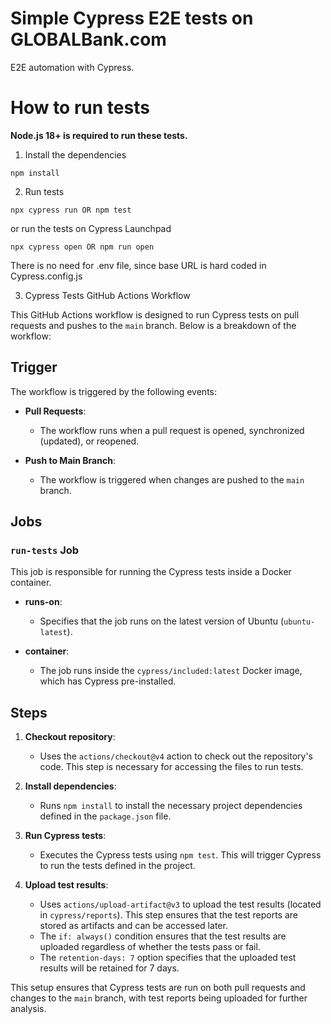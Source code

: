# Simple Cypress E2E tests on GLOBALBank.com

E2E automation with Cypress.

# How to run tests

**Node.js 18+ is required to run these tests.**

1. Install the dependencies

```
npm install
```

2. Run tests

```
npx cypress run OR npm test
```

or run the tests on Cypress Launchpad

```
npx cypress open OR npm run open
```

There is no need for .env file, since base URL is hard coded in Cypress.config.js


3. Cypress Tests GitHub Actions Workflow

This GitHub Actions workflow is designed to run Cypress tests on pull requests and pushes to the `main` branch. Below is a breakdown of the workflow:

## Trigger

The workflow is triggered by the following events:

- **Pull Requests**: 
  - The workflow runs when a pull request is opened, synchronized (updated), or reopened.
  
- **Push to Main Branch**:
  - The workflow is triggered when changes are pushed to the `main` branch.

## Jobs

### `run-tests` Job

This job is responsible for running the Cypress tests inside a Docker container.

- **runs-on**: 
  - Specifies that the job runs on the latest version of Ubuntu (`ubuntu-latest`).

- **container**: 
  - The job runs inside the `cypress/included:latest` Docker image, which has Cypress pre-installed.

## Steps

1. **Checkout repository**:
   - Uses the `actions/checkout@v4` action to check out the repository's code. This step is necessary for accessing the files to run tests.

2. **Install dependencies**:
   - Runs `npm install` to install the necessary project dependencies defined in the `package.json` file.

3. **Run Cypress tests**:
   - Executes the Cypress tests using `npm test`. This will trigger Cypress to run the tests defined in the project.

4. **Upload test results**:
   - Uses `actions/upload-artifact@v3` to upload the test results (located in `cypress/reports`). This step ensures that the test reports are stored as artifacts and can be accessed later.
   - The `if: always()` condition ensures that the test results are uploaded regardless of whether the tests pass or fail.
   - The `retention-days: 7` option specifies that the uploaded test results will be retained for 7 days.

This setup ensures that Cypress tests are run on both pull requests and changes to the `main` branch, with test reports being uploaded for further analysis.
